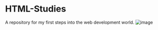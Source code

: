# HTML-Studies
A repository for my first steps into the web development world.
![image](https://user-images.githubusercontent.com/12705978/197578387-4c0d9b19-4e80-41de-9940-a61cc53136d6.png)

